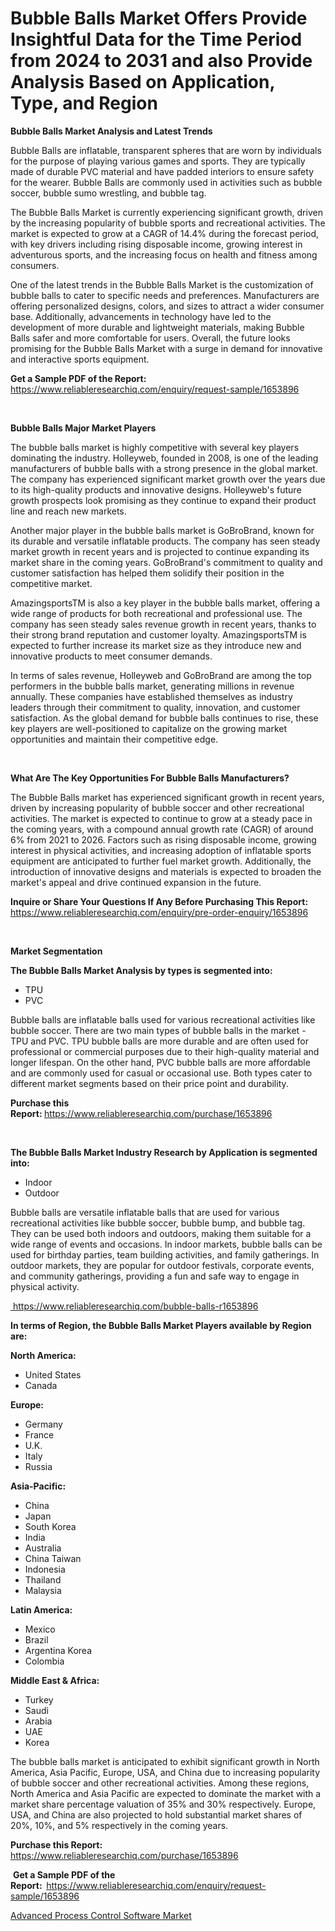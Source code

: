 <p><h1>Bubble Balls Market Offers Provide Insightful Data for the Time Period from 2024 to 2031 and also Provide Analysis Based on Application, Type, and Region</h1></p><p><strong>Bubble Balls Market Analysis and Latest Trends</strong></p>
<p><p>Bubble Balls are inflatable, transparent spheres that are worn by individuals for the purpose of playing various games and sports. They are typically made of durable PVC material and have padded interiors to ensure safety for the wearer. Bubble Balls are commonly used in activities such as bubble soccer, bubble sumo wrestling, and bubble tag.</p><p>The Bubble Balls Market is currently experiencing significant growth, driven by the increasing popularity of bubble sports and recreational activities. The market is expected to grow at a CAGR of 14.4% during the forecast period, with key drivers including rising disposable income, growing interest in adventurous sports, and the increasing focus on health and fitness among consumers.</p><p>One of the latest trends in the Bubble Balls Market is the customization of bubble balls to cater to specific needs and preferences. Manufacturers are offering personalized designs, colors, and sizes to attract a wider consumer base. Additionally, advancements in technology have led to the development of more durable and lightweight materials, making Bubble Balls safer and more comfortable for users. Overall, the future looks promising for the Bubble Balls Market with a surge in demand for innovative and interactive sports equipment.</p></p>
<p><strong>Get a Sample PDF of the Report:&nbsp;</strong> <a href="https://www.reliableresearchiq.com/enquiry/request-sample/1653896">https://www.reliableresearchiq.com/enquiry/request-sample/1653896</a></p>
<p>&nbsp;</p>
<p><strong>Bubble Balls Major Market Players</strong></p>
<p><p>The bubble balls market is highly competitive with several key players dominating the industry. Holleyweb, founded in 2008, is one of the leading manufacturers of bubble balls with a strong presence in the global market. The company has experienced significant market growth over the years due to its high-quality products and innovative designs. Holleyweb's future growth prospects look promising as they continue to expand their product line and reach new markets.</p><p>Another major player in the bubble balls market is GoBroBrand, known for its durable and versatile inflatable products. The company has seen steady market growth in recent years and is projected to continue expanding its market share in the coming years. GoBroBrand's commitment to quality and customer satisfaction has helped them solidify their position in the competitive market.</p><p>AmazingsportsTM is also a key player in the bubble balls market, offering a wide range of products for both recreational and professional use. The company has seen steady sales revenue growth in recent years, thanks to their strong brand reputation and customer loyalty. AmazingsportsTM is expected to further increase its market size as they introduce new and innovative products to meet consumer demands.</p><p>In terms of sales revenue, Holleyweb and GoBroBrand are among the top performers in the bubble balls market, generating millions in revenue annually. These companies have established themselves as industry leaders through their commitment to quality, innovation, and customer satisfaction. As the global demand for bubble balls continues to rise, these key players are well-positioned to capitalize on the growing market opportunities and maintain their competitive edge.</p></p>
<p>&nbsp;</p>
<p><strong>What Are The Key Opportunities For Bubble Balls Manufacturers?</strong></p>
<p><p>The Bubble Balls market has experienced significant growth in recent years, driven by increasing popularity of bubble soccer and other recreational activities. The market is expected to continue to grow at a steady pace in the coming years, with a compound annual growth rate (CAGR) of around 6% from 2021 to 2026. Factors such as rising disposable income, growing interest in physical activities, and increasing adoption of inflatable sports equipment are anticipated to further fuel market growth. Additionally, the introduction of innovative designs and materials is expected to broaden the market's appeal and drive continued expansion in the future.</p></p>
<p><strong>Inquire or Share Your Questions If Any Before Purchasing This Report:</strong> <a href="https://www.reliableresearchiq.com/enquiry/pre-order-enquiry/1653896">https://www.reliableresearchiq.com/enquiry/pre-order-enquiry/1653896</a></p>
<p>&nbsp;</p>
<p><strong>Market Segmentation</strong></p>
<p><strong>The Bubble Balls Market Analysis by types is segmented into:</strong></p>
<p><ul><li>TPU</li><li>PVC</li></ul></p>
<p><p>Bubble balls are inflatable balls used for various recreational activities like bubble soccer. There are two main types of bubble balls in the market - TPU and PVC. TPU bubble balls are more durable and are often used for professional or commercial purposes due to their high-quality material and longer lifespan. On the other hand, PVC bubble balls are more affordable and are commonly used for casual or occasional use. Both types cater to different market segments based on their price point and durability.</p></p>
<p><strong>Purchase this Report:&nbsp;</strong><a href="https://www.reliableresearchiq.com/purchase/1653896">https://www.reliableresearchiq.com/purchase/1653896</a></p>
<p>&nbsp;</p>
<p><strong>The Bubble Balls Market Industry Research by Application is segmented into:</strong></p>
<p><ul><li>Indoor</li><li>Outdoor</li></ul></p>
<p><p>Bubble balls are versatile inflatable balls that are used for various recreational activities like bubble soccer, bubble bump, and bubble tag. They can be used both indoors and outdoors, making them suitable for a wide range of events and occasions. In indoor markets, bubble balls can be used for birthday parties, team building activities, and family gatherings. In outdoor markets, they are popular for outdoor festivals, corporate events, and community gatherings, providing a fun and safe way to engage in physical activity.</p></p>
<p><a href="https://www.reliableresearchiq.com/bubble-balls-r1653896">&nbsp;https://www.reliableresearchiq.com/bubble-balls-r1653896</a></p>
<p><strong>In terms of Region, the Bubble Balls Market Players available by Region are:</strong></p>
<p>
    <p> <strong> North America: </strong>
        <ul>
            <li>United States</li>
            <li>Canada</li>
        </ul>
        </p> 
    <p> <strong> Europe: </strong>
        <ul>
            <li>Germany</li>
            <li>France</li>
            <li>U.K.</li>
            <li>Italy</li>
            <li>Russia</li>
        </ul>
        </p> 
    <p> <strong> Asia-Pacific: </strong>
        <ul>
            <li>China</li>
            <li>Japan</li>
            <li>South Korea</li>
            <li>India</li>
            <li>Australia</li>
            <li>China Taiwan</li>
            <li>Indonesia</li>
            <li>Thailand</li>
            <li>Malaysia</li>
        </ul>
        </p> 
    <p> <strong> Latin America: </strong>
        <ul>
            <li>Mexico</li>
            <li>Brazil</li>
            <li>Argentina Korea</li>
            <li>Colombia</li>
        </ul>
        </p> 
    <p> <strong> Middle East & Africa: </strong>
        <ul>
            <li>Turkey</li>
            <li>Saudi</li>
            <li>Arabia</li>
            <li>UAE</li>
            <li>Korea</li>
        </ul>
    </p>
    </p>
<p><p>The bubble balls market is anticipated to exhibit significant growth in North America, Asia Pacific, Europe, USA, and China due to increasing popularity of bubble soccer and other recreational activities. Among these regions, North America and Asia Pacific are expected to dominate the market with a market share percentage valuation of 35% and 30% respectively. Europe, USA, and China are also projected to hold substantial market shares of 20%, 10%, and 5% respectively in the coming years.</p></p>
<p><strong>Purchase this Report: </strong><a href="https://www.reliableresearchiq.com/purchase/1653896">https://www.reliableresearchiq.com/purchase/1653896</a></p>
<p>&nbsp;<strong>Get a Sample PDF of the Report:&nbsp;&nbsp;</strong><a href="https://www.reliableresearchiq.com/enquiry/request-sample/1653896">https://www.reliableresearchiq.com/enquiry/request-sample/1653896</a></p>
<p><strong></strong></p>
<p><p><a href="https://github.com/vimar16th/Market-Research-Report-List-6/blob/main/advanced-process-control-software-market.md">Advanced Process Control Software Market</a></p></p>